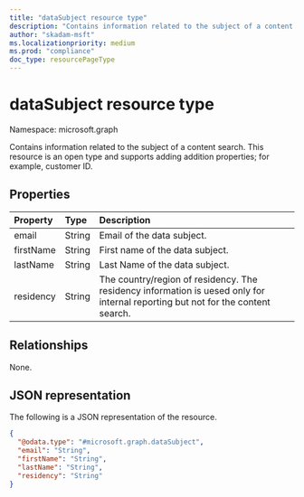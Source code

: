 ```yaml
---
title: "dataSubject resource type"
description: "Contains information related to the subject of a content search."
author: "skadam-msft"
ms.localizationpriority: medium
ms.prod: "compliance"
doc_type: resourcePageType
---
```


# dataSubject resource type

Namespace: microsoft.graph

Contains information related to the subject of a content search. This resource is an open type and supports adding addition properties; for example, customer ID.

## Properties
|Property|Type|Description|
|:---|:---|:---|
|email|String|Email of the data subject.|
|firstName|String|First name of the data subject.|
|lastName|String|Last Name of the data subject.|
|residency|String|The country/region of residency. The residency information is uesed only for internal reporting but not for the content search.|

## Relationships
None.

## JSON representation
The following is a JSON representation of the resource.
<!-- {
  "blockType": "resource",
  "@odata.type": "microsoft.graph.dataSubject"
}
-->
``` json
{
  "@odata.type": "#microsoft.graph.dataSubject",
  "email": "String",
  "firstName": "String",
  "lastName": "String",
  "residency": "String"
}
```


